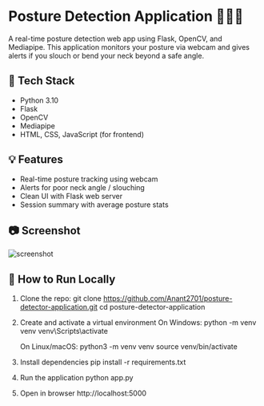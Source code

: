 # Posture Detection Application 🧍‍♂️📐

A real-time posture detection web app using Flask, OpenCV, and Mediapipe. This application monitors your posture via webcam and gives alerts if you slouch or bend your neck beyond a safe angle.

## 🔧 Tech Stack
- Python 3.10
- Flask
- OpenCV
- Mediapipe
- HTML, CSS, JavaScript (for frontend)

## 💡 Features
- Real-time posture tracking using webcam
- Alerts for poor neck angle / slouching
- Clean UI with Flask web server
- Session summary with average posture stats

## 📷 Screenshot
![screenshot](assets/homepage.png)

## 🚀 How to Run Locally

1. Clone the repo:
   git clone https://github.com/Anant2701/posture-detector-application.git
   cd posture-detector-application
   
2. Create and activate a virtual environment
   On Windows:
     python -m venv venv
     venv\Scripts\activate
   
   On Linux/macOS:
     python3 -m venv venv
     source venv/bin/activate
   
3. Install dependencies
   pip install -r requirements.txt
   
4. Run the application
   python app.py
   
5. Open in browser
    http://localhost:5000
   



